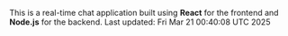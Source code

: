 This is a real-time chat application built using **React** for the frontend and **Node.js** for the backend.
Last updated: Fri Mar 21 00:40:08 UTC 2025
